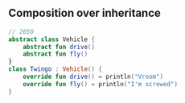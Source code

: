 ## Composition over inheritance 

```kotlin
// 2050
abstract class Vehicle {
    abstract fun drive()
    abstract fun fly()
}
class Twingo : Vehicle() {
    override fun drive() = println("Vroom")
    override fun fly() = println("I'm screwed")
}
```
